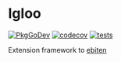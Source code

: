# Igloo

[![PkgGoDev](https://pkg.go.dev/badge/github.com/miniscruff/igloo)](https://pkg.go.dev/github.com/miniscruff/igloo)
[![codecov](https://codecov.io/gh/miniscruff/igloo/branch/main/graph/badge.svg?token=1tn4p0EOAC)](https://codecov.io/gh/miniscruff/igloo/)
[![tests](https://github.com/miniscruff/igloo/workflows/tests/badge.svg)](https://github.com/miniscruff/igloo/actions?query=workflow%3Atests)

Extension framework to [ebiten](https://github.com/hajimehoshi/ebiten)
